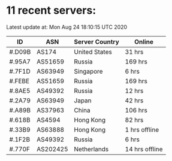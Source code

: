 # 11 recent servers:

Latest update at: Mon Aug 24 18:10:15 UTC 2020

| ID | ASN | Server Country | Online |
| -- | --- | -------------- | ------ |
| #.D09B | AS174 | United States | 31 hrs |
| #.95A7 | AS51659 | Russia | 169 hrs |
| #.7F1D | AS63949 | Singapore | 6 hrs |
| #.FEBE | AS51659 | Russia | 169 hrs |
| #.8AE5 | AS49392 | Russia | 12 hrs |
| #.2A79 | AS63949 | Japan | 42 hrs |
| #.A89B | AS37963 | China | 106 hrs |
| #.618B | AS4594 | Hong Kong | 82 hrs |
| #.33B9 | AS63888 | Hong Kong | 1 hrs offline |
| #.1F2B | AS49392 | Russia | 6 hrs |
| #.770F | AS202425 | Netherlands | 14 hrs offline |

